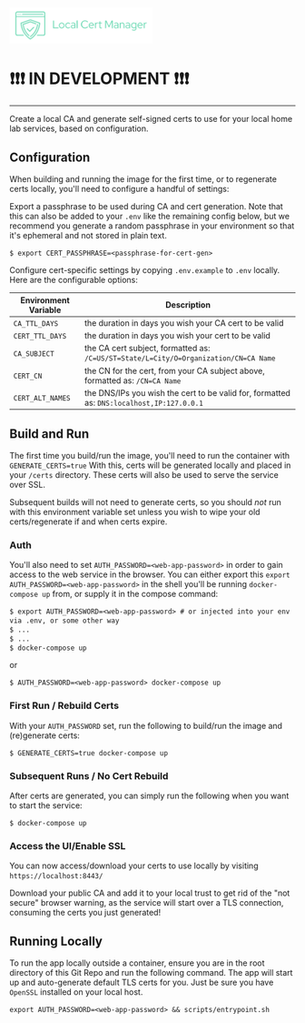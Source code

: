 <img src="static/images/lcm_logo_mint.png"  width="50%" height="20%">


# ❗❗❗ IN DEVELOPMENT  ❗❗❗
---
Create a local CA and generate self-signed certs to use for your local home lab
services, based on configuration.

## Configuration
When building and running the image for the first time, or to regenerate certs locally,
you'll need to configure a handful of settings:

Export a passphrase to be used during CA and cert generation. Note that this can
also be added to your `.env` like the remaining config below, but we recommend
you generate a random passphrase in your environment so that it's ephemeral and
not stored in plain text.
```
$ export CERT_PASSPHRASE=<passphrase-for-cert-gen>
```

Configure cert-specific settings by copying `.env.example` to `.env` locally. Here are the
configurable options:

| Environment Variable | Description                                                                               |
| -------------------- | ----------------------------------------------------------------------------------------- |
| `CA_TTL_DAYS`        | the duration in days you wish your CA cert to be valid                                    |
| `CERT_TTL_DAYS`      | the duration in days you wish your cert to be valid                                       |
| `CA_SUBJECT`         | the CA cert subject, formatted as: `/C=US/ST=State/L=City/O=Organization/CN=CA Name`      |
| `CERT_CN`            | the CN for the cert, from your CA subject above, formatted as: `/CN=CA Name`              |
| `CERT_ALT_NAMES`     | the DNS/IPs you wish the cert to be valid for, formatted as: `DNS:localhost,IP:127.0.0.1` |

## Build and Run
The first time you build/run the image, you'll need to run the container with `GENERATE_CERTS=true`
With this, certs will be generated locally and placed in your `/certs` directory.
These certs will also be used to serve the service over SSL.

Subsequent builds will not need to generate certs, so you should _not_ run with this
environment variable set unless you wish to wipe your old certs/regenerate if and
when certs expire.

### Auth
You'll also need to set `AUTH_PASSWORD=<web-app-password>` in order to gain access
to the web service in the browser. You can either export this `export AUTH_PASSWORD=<web-app-password>`
in the shell you'll be running `docker-compose up` from, or supply it in the compose
command:
```
$ export AUTH_PASSWORD=<web-app-password> # or injected into your env via .env, or some other way
$ ...
$ ...
$ docker-compose up
```
or
```
$ AUTH_PASSWORD=<web-app-password> docker-compose up
```
### First Run / Rebuild Certs
With your `AUTH_PASSWORD` set, run the following to build/run the image and (re)generate certs:
```
$ GENERATE_CERTS=true docker-compose up
```

### Subsequent Runs / No Cert Rebuild
After certs are generated, you can simply run the following when you want to start the service:
```
$ docker-compose up
```

### Access the UI/Enable SSL
You can now access/download your certs to use locally by visiting `https://localhost:8443/`

Download your public CA and add it to your local trust to get rid of the "not secure"
browser warning, as the service will start over a TLS connection, consuming the
certs you just generated!

## Running Locally
To run the app locally outside a container, ensure you are in the root directory of this Git Repo and run the following command. The app will start up and auto-generate default TLS certs for you. Just be sure you have `OpenSSL` installed on your local host.
```
export AUTH_PASSWORD=<web-app-password> && scripts/entrypoint.sh 
```
